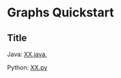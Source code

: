 # Graphs Quickstart

## Title
Java: [XX.java](https://github.com/samgh/6-Weeks-to-Interview-Ready/blob/master/quickstart_guides/graphs/java/XX.java),

Python: [XX.py](https://github.com/samgh/6-Weeks-to-Interview-Ready/blob/master/quickstart_guides/graphs/python/XX.py)
